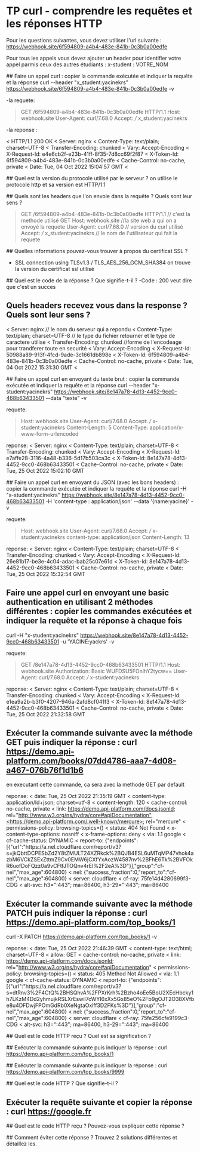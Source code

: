 # TP curl - comprendre les requêtes et les réponses HTTP

Pour les questions suivantes, vous devez utiliser l'url suivante : https://webhook.site/6f594809-a4b4-483e-841b-0c3b0a00edfe

Pour tous les appels vous devez ajouter un header pour identifier votre appel parmis ceux des autres étudiants : x-student : VOTRE_NOM

## Faire un appel curl : copier la commande exécutée et indiquer la requête et la réponse
curl --header "x_student:yacinekrs" https://webhook.site/6f594809-a4b4-483e-841b-0c3b0a00edfe -v

-la requete:

> GET /6f594809-a4b4-483e-841b-0c3b0a00edfe HTTP/1.1
> Host: webhook.site
> User-Agent: curl/7.68.0
> Accept: */*
> x_student:yacinekrs

-la reponse :

< HTTP/1.1 200 OK
< Server: nginx
< Content-Type: text/plain; charset=UTF-8
< Transfer-Encoding: chunked
< Vary: Accept-Encoding
< X-Request-Id: e4e6cb2f-e23b-41ff-8f35-7d8cc69f2f87
< X-Token-Id: 6f594809-a4b4-483e-841b-0c3b0a00edfe
< Cache-Control: no-cache, private
< Date: Tue, 04 Oct 2022 15:04:57 GMT
<

## Quel est la version du protocole utilisé par le serveur ?
 on utilise le protocole http et sa version est HTTP/1.1

## Quels sont les headers que l'on envoie dans la requête ? Quels sont leur sens ?
> GET /6f594809-a4b4-483e-841b-0c3b0a00edfe HTTP/1.1 // c'est la methode utilisé GET
> Host: webhook.site //la site web a qui on a envoyé la requete 
> User-Agent: curl/7.68.0 // version du curl utilisé
> Accept: */*
> x_student:yacinekrs // le nom de l'utilisateur qui fait la requete

## Quelles informations pouvez-vous trouver à propos du certificat SSL ?
* SSL connection using TLSv1.3 / TLS_AES_256_GCM_SHA384
on trouve la version du certificat ssl utilisé

## Quel est le code de la réponse ? Que signifie-t-il ?
-Code : 200 veut dire que c'est un succes

## Quels headers recevez vous dans la response ? Quels sont leur sens ?

< Server: nginx    // le nom du serveur qui a repondu 
< Content-Type: text/plain; charset=UTF-8 // le type du fichier retourner et le type de caractere utilise
< Transfer-Encoding: chunked   //forme de l'encodeage pour trandferer toute en securité
< Vary: Accept-Encoding
< X-Request-Id: 50988a89-913f-4fcd-9ade-3c1661db898e
< X-Token-Id: 6f594809-a4b4-483e-841b-0c3b0a00edfe
< Cache-Control: no-cache, private
< Date: Tue, 04 Oct 2022 15:31:30 GMT
<

## Faire un appel curl en envoyant du texte brut : copier la commande exécutée et indiquer la requête et la réponse
curl --header "x-student:yacinekrs" https://webhook.site/8e147a78-4d13-4452-9cc0-468b63433501 --data "texte" -v

requete: 
> Host: webhook.site
> User-Agent: curl/7.68.0
> Accept: */*
> x-student:yacinekrs
> Content-Length: 5
> Content-Type: application/x-www-form-urlencoded

reponse:
< Server: nginx
< Content-Type: text/plain; charset=UTF-8
< Transfer-Encoding: chunked
< Vary: Accept-Encoding
< X-Request-Id: e7affe28-3116-4a48-b336-5d17b503ca3c
< X-Token-Id: 8e147a78-4d13-4452-9cc0-468b63433501
< Cache-Control: no-cache, private
< Date: Tue, 25 Oct 2022 15:02:10 GMT

## Faire un appel curl en envoyant du JSON (avec les bons headers) : copier la commande exécutée et indiquer la requête et la réponse
curl -H "x-student:yacinekrs" https://webhook.site/8e147a78-4d13-4452-9cc0-468b63433501 -H 'content-type : application/json' --data '{name:yacine}' -v

requete:
> Host: webhook.site
> User-Agent: curl/7.68.0
> Accept: */*
> x-student:yacinekrs
> content-type: application/json
> Content-Length: 13

reponse:
< Server: nginx
< Content-Type: text/plain; charset=UTF-8
< Transfer-Encoding: chunked
< Vary: Accept-Encoding
< X-Request-Id: 26e81b17-be3e-4c04-adac-bab25c07e61d
< X-Token-Id: 8e147a78-4d13-4452-9cc0-468b63433501
< Cache-Control: no-cache, private
< Date: Tue, 25 Oct 2022 15:32:54 GMT

## Faire une appel curl en envoyant une basic authentication en utilisant 2 méthodes différentes : copier les commandes exécutées et indiquer la requête et la réponse à chaque fois 

curl -H "x-student:yacinekrs" https://webhook.site/8e147a78-4d13-4452-9cc0-468b63433501 -u 'YACINE:yackrs' -v

requete:
> GET /8e147a78-4d13-4452-9cc0-468b63433501 HTTP/1.1
> Host: webhook.site
> Authorization: Basic WUFDSU5FOnlhY2tycw==
> User-Agent: curl/7.68.0
> Accept: */*
> x-student:yacinekrs

reponse:
< Server: nginx
< Content-Type: text/plain; charset=UTF-8
< Transfer-Encoding: chunked
< Vary: Accept-Encoding
< X-Request-Id: e1ea9a2b-b3f0-4207-946a-2afd8cf041f3
< X-Token-Id: 8e147a78-4d13-4452-9cc0-468b63433501
< Cache-Control: no-cache, private
< Date: Tue, 25 Oct 2022 21:32:58 GMT


## Exécuter la commande suivante avec la méthode GET puis indiquer la réponse : curl https://demo.api-platform.com/books/07dd4786-aaa7-4d08-a467-076b76f1d1b6 
en executant cette commande, ca sera avec la methode GET par default

reponse:
< date: Tue, 25 Oct 2022 21:35:19 GMT
< content-type: application/ld+json; charset=utf-8
< content-length: 120
< cache-control: no-cache, private
< link: <https://demo.api-platform.com/docs.jsonld>; rel="http://www.w3.org/ns/hydra/core#apiDocumentation",<https://demo.api-platform.com/.well-known/mercure>; rel="mercure"
< permissions-policy: browsing-topics=()
< status: 404 Not Found
< x-content-type-options: nosniff
< x-frame-options: deny
< via: 1.1 google
< cf-cache-status: DYNAMIC
< report-to: {"endpoints":[{"url":"https:\/\/a.nel.cloudflare.com\/report\/v3?s=jkQbttDCPESbZd2Y8tZMULT24XZRkck%2BQJB4ESL6uMTqMP47vhok4azbM6VCkZSExZttmZ9Cv0EMW6jCXfYxAozW4587nv%2BFhE6Tk%2BVFOkR6uofDoFQzz0a9vCFtfJTOQnv4rEI%2F2eA%3D"}],"group":"cf-nel","max_age":604800}
< nel: {"success_fraction":0,"report_to":"cf-nel","max_age":604800}
< server: cloudflare
< cf-ray: 75fe14d4280699f3-CDG
< alt-svc: h3=":443"; ma=86400, h3-29=":443"; ma=86400

## Exécuter la commande suivante avec la méthode PATCH  puis indiquer la réponse : curl https://demo.api-platform.com/top_books/1

curl -X PATCH https://demo.api-platform.com/top_books/1 -v

reponse:
< date: Tue, 25 Oct 2022 21:46:39 GMT
< content-type: text/html; charset=UTF-8
< allow: GET
< cache-control: no-cache, private
< link: <https://demo.api-platform.com/docs.jsonld>; rel="http://www.w3.org/ns/hydra/core#apiDocumentation"
< permissions-policy: browsing-topics=()
< status: 405 Method Not Allowed
< via: 1.1 google
< cf-cache-status: DYNAMIC
< report-to: {"endpoints":[{"url":"https:\/\/a.nel.cloudflare.com\/report\/v3?s=dtRnv3%2F4CtQ%2BHSQhvA%2FPXrKrh%2Bzho4oEe5BoU2XEcHbcky1h7LKzM4Dd2yhmujkRSLXrEswil7cWYI6xXx5Gx85eO%2Fb9gOJT2O38XVfbe8u4DFDwjFPOmGdRb0XeNgtaOxlff3D2FKs%3D"}],"group":"cf-nel","max_age":604800}
< nel: {"success_fraction":0,"report_to":"cf-nel","max_age":604800}
< server: cloudflare
< cf-ray: 75fe256cfe9199c3-CDG
< alt-svc: h3=":443"; ma=86400, h3-29=":443"; ma=86400

## Quel est le code HTTP reçu ? Quel est sa signification ?


## Exécuter la commande suivante puis indiquer la réponse : curl https://demo.api-platform.com/top_books/1


## Exécuter la commande suivante puis indiquer la réponse : curl https://demo.api-platform.com/top_books/9999


## Quel est le code HTTP ? Que signifie-t-il ?


## Exécuter la requête suivante et copier la réponse : curl https://google.fr


## Quel est le code HTTP reçu ? Pouvez-vous expliquer cette réponse ?


## Comment éviter cette réponse ? Trouvez 2 solutions différentes et détaillez les.
